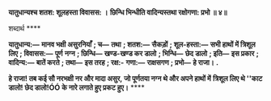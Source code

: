 **यातुधान्यश्च शतश: शूलहस्ता विवासस: ।** **छिन्धि भिन्धीति वादिन्यस्तथा रक्षोगणा: प्रभो ॥ ४॥** 

शब्दार्थ **** 

**यातुधान्य:—** **मानव भक्षी असुरनियाँ** **; च—** **तथा** **; शतश:—** **सैकड़ों** **; शूल-हस्ता:—** **सभी हाथों में त्रिशूल लिए** **; विवासस:—** **पूर्ण** **नग्न** **; छिन्धि—** **खण्ड-खण्ड कर डालो** **; भिन्धि—** **छेद डालो** **; इति—** **इस प्रकार** **; वादिन्य:—** **बातें करते** **; तथा—** **इस तरह** **; रक्ष:-** **गणा:—** **राक्षसगण** **; प्रभो—** **हे राजा।** **.** 

**हे राजा! तब कई सौ नरभक्षी नर और मादा असुर, जो पूर्णतया नग्न थे और अपने हाथों में** **त्रिशूल लिए थे ''काट डालो! छेद डालो!ÓÓ के नारे लगाते हुए प्रकट हुए।** **** 